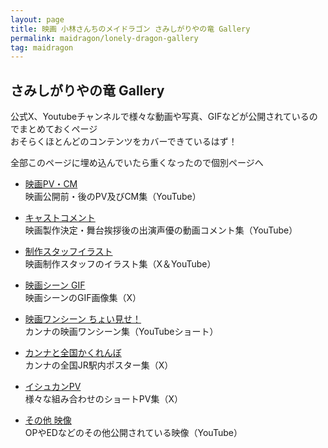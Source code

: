 ```yaml
---
layout: page
title: 映画 小林さんちのメイドラゴン さみしがりやの竜 Gallery
permalink: maidragon/lonely-dragon-gallery
tag: maidragon
---
```


## さみしがりやの竜 Gallery

公式X、Youtubeチャンネルで様々な動画や写真、GIFなどが公開されているのでまとめておくページ  
おそらくほとんどのコンテンツをカバーできているはず！

全部このページに埋め込んでいたら重くなったので個別ページへ

- [映画PV・CM](./lonely-dragon-gallery/PV)  
    映画公開前・後のPV及びCM集（YouTube）

- [キャストコメント](./lonely-dragon-gallery/cast_comment)  
    映画製作決定・舞台挨拶後の出演声優の動画コメント集（YouTube）

- [制作スタッフイラスト](./lonely-dragon-gallery/staff)  
    映画制作スタッフのイラスト集（X＆YouTube）

- [映画シーン GIF](./lonely-dragon-gallery/scene_gif)  
    映画シーンのGIF画像集（X）

- [映画ワンシーン ちょい見せ！](./lonely-dragon-gallery/tyoimise)  
    カンナの映画ワンシーン集（YouTubeショート）

- [カンナと全国かくれんぼ](./lonely-dragon-gallery/kanna_poster)  
    カンナの全国JR駅内ポスター集（X）

- [イシュカンPV](./lonely-dragon-gallery/isyukanPV)  
    様々な組み合わせのショートPV集（X）

- [その他 映像](./lonely-dragon-gallery/other_movie)  
    OPやEDなどのその他公開されている映像（YouTube）
